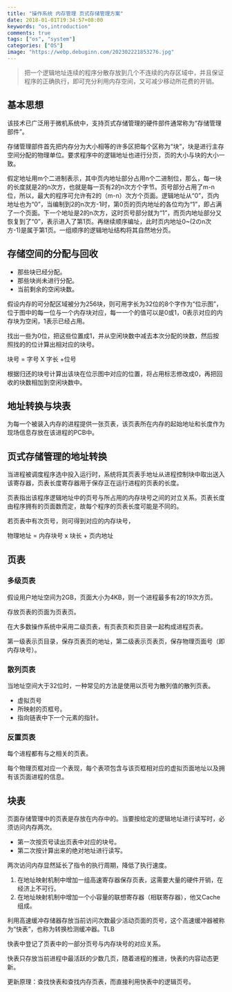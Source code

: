 ```yaml
---
title: "操作系统 内存管理 页式存储管理方案"
date: 2018-01-01T19:34:57+08:00
keywords: "os,introduction"
comments: true
tags: ["os", "system"]
categories: ["OS"]
image: "https://webp.debuginn.com/202302221853276.jpg"
---
```


> 把一个逻辑地址连续的程序分散存放到几个不连续的内存区域中，并且保证程序的正确执行，即可充分利用内存空间，又可减少移动所花费的开销。

## 基本思想

该技术已广泛用于微机系统中，支持页式存储管理的硬件部件通常称为“存储管理部件”。

存储管理部件首先把内存分为大小相等的许多区把每个区称为“块”，块是进行主存空间分配的物理单位。要求程序中的逻辑地址也进行分页，页的大小与块的大小一致。

假定地址用m个二进制表示，其中页内地址部分占用n个二进制位，那么，每一块的长度就是2的n次方，也就是每一页有2的n次方个字节。页号部分占用了m-n位，所以，最大的程序可允许有2的（m-n）次方个页面。逻辑地址从“0”，页内地址也为“0”，当编制到2的n次方-1时，第0页的页内地址的各位均为“1”，即占满了一个页面。下一个地址是2的n次方，这时页号部分就为“1”，而页内地址部分又恢复到了“0”，表示进入了第1页。再继续顺序编址，此时页内地址0~(2のn次方-1)是属于第1页。一组顺序的逻辑地址结构将其自然地分页。

## 存储空间的分配与回收

- 那些块已经分配。 
- 那些块尚未进行分配。 
- 当前剩余的空闲块数。

假设内存的可分配区域被分为256块，则可用字长为32位的8个字作为“位示图”，位于图中的每一位与一个内存块对应，每一一个的值可以是0或1，0表示对应的内存块为空闲，1表示已经占用。

找出一些为0位，把这些位置成1，并从空闲块数中减去本次分配的块数，然后按照找的的位计算出相对应的块号。

块号 = 字号 X 字长 +位号

根据归还的块号计算出该块在位示图中对应的位置，将占用标志修改成0，再把回收的块数相加到空闲块数中。

## 地址转换与块表

为每一个被装入内存的进程提供一张页表，该页表所在内存的起始地址和长度作为现场信息存放在该进程的PCB中。

## 页式存储管理的地址转换

当进程被调度程序选中投入运行时，系统将其页表手地址从进程控制块中取出送入该寄存器，页表长度寄存器用于保存正在运行进程的页表的长度。

页表指出该程序逻辑地址中的页号与所占用的内存块号之间的对立关系。页表长度由程序拥有的页面数而定，故每个程序的页表长度可能是不同的。

若页表中有次页号，则可得到对应的内存块号，

物理地址 = 内存块号 x 块长 + 页内地址

## 页表

### 多级页表

假设用户地址空间为2GB，页面大小为4KB，则一个进程最多有2的19次方页。

存放页表的页面为页表页。

在大多数操作系统中采用二级页表，有页表页和页目录一起构成进程页表。

第一级表示页目录，保存页表页的地址，第二级表示页表页，保存物理页面号（即内存块号）。

### 散列页表

当地址空间大于32位时，一种常见的方法是使用以页号为散列值的散列页表。

- 虚拟页号 
- 所映射的页框号。 
- 指向链表中下一个元素的指针。

### 反置页表

每个进程都有与之相关的页表。

每个物理页框对应一个表现，每个表项包含与该页框相对应的虚拟页面地址以及拥有该页面进程的信息。

## 块表

页面存储管理中的页表是存放在内存中的。当要按给定的逻辑地址进行读写时，必须访问内存两次。

- 第一次按页号读出页表中对应的块号。 
- 第二次按计算出来的绝对地址进行读写。 

两次访问内存显然延长了指令的执行周期，降低了执行速度。

1. 在地址映射机制中增加一组高速寄存器保存页表，这需要大量的硬件开销，在经济上不可行。 
2. 在地址映射机制中增加一个小容量的联想寄存器（相联寄存器），他又Cache组成。

利用高速缓冲存储器存放当前访问次数最少活动页面的页号，这个高速缓冲器被称为“快表”，也称为转换检测缓冲器。TLB

快表中登记了页表中的一部分页号与内存块号的对应关系。

快表只存放当前进程中最活跃的少数几页，随着进程的推进，快表的内容动态更新。

更新原理：查找快表和查找内存页表，而直接利用快表中的逻辑页号。
